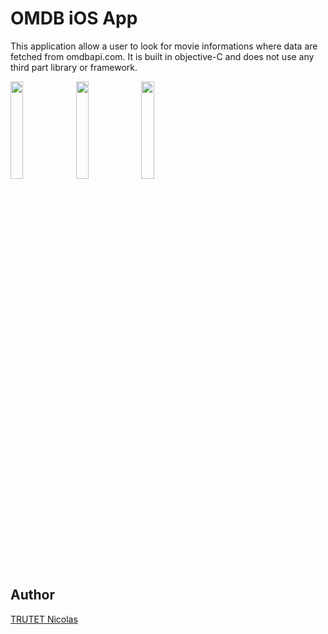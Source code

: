 # OMDB iOS App

This application allow a user to look for movie informations where data are fetched from omdbapi.com.
It is built in objective-C and does not use any third part library or framework.

<div style="display=inline-block">
<img src="https://lh3.googleusercontent.com/I_TUuipxP7AWeM9qZ-Ool5lfuc91bE56mrlPku7dehUBnc3NdWSy_bEy5oqizhL9vVcQ4bPH0ZWdPP0guSf6gmOUPr23mSsSKRVcVWCi_FORuKMC6Q2sU6JHtQReEEnhDpDhXof446sAr4gah6gyRx00bvNz4u-VwL4lg7UPpqwSHyYF_gR1bTHrpQP27C9QBHLJNUPP1h_GZZVb0JtZPti1-v5I1Wzlg6cAXqMcnYwcQ50m95nUr2AR1qtTwH7CB4QUdpED_Cv45vIE4QiyuBpnKncyX7pCkPZ4I179JpyBI1ZqYH1F6yGSUo2J0riXI8INMblp01XKGu0dnUKASO_4XjolNoWoFH8VCsUufnrqKIQdhOjtHgCBm1gEAtVCkTitp1untvDHaw9FWVb2_XnDcFdDzSlkCM4AxQHIYqwJoDss6cjeQd3sqQXQUd0NppiLySIEy5OpHB5vJ_mgzm8mSb2U61J4AyQww7ak2EZSYFNZMgTQ4DZdamSKFnXK1JwNm-9NRAmmUr3CJXmULC_rTzsCQcUnn0b-SeI-zBnri4RENz9v6GDGs10lysj578RITYxMm1yqmoJNiJ71UZowTHpHijWzCsRG1DuEFHECACc=w958-h1702-no" width="20%">




<img src="https://lh3.googleusercontent.com/srgFq2fVWBeZ_nG4lxUG-2NfzC2BgjLA0MvdXZNgbGNOiYEt1Lt1CmxbrGsmRSeb-Vzi9_eTplV9Ctd2ZNExJZT50RHAX2M2mMc6uVbkDV1GZwTuHaxdBDwE68EGqf8yZ-JYdP1_BLU-DdJfqZA7LWt1UdowPr2e9Nh5irJsL3fKd1c1IAq3loOWtP0qzKBT9Kq52KnAHs5B6glZbHv8NUNX9oDRJBtynB2LK1AHCKirLXjDlQLj0ZOrWgIi4zXvZcrAE9uUXQ-4p93Pc4nee-1OJcQ78x6gf7DO8bv537EBZvMR2RFB2LIRq7NHUl6zK48iFxza-U-lSUXK9ZrJ1R0_TfNF6JHrBj78n6Cmj5nKmxVBAmhTHOS2yvXv_ILlrqrh7N0G8vBPfW7VKBsKrixRPwnAPv_8eKrZB8NnSu4pINRrNVZu798dkQrp3rsc2QOAw6-FtWfbIIXBbVXZqiGFMau6-jksjKW7HOsUWZL2grww4edD1dud0taz9Kavy6VRaNpI0_76KVx6HKz9OeBgDGrTS3ivfyBUX7CikhOrOLBNmFqa_DIXRQTTMI1_SuajutvLlQM9Ji2QSCLQwqgG2L8w6TwyOT4JhOL4weHCbd8=w124-h220-no" width="20%">


<img src="https://lh3.googleusercontent.com/WWbIBlqK11v2FbeCl5X3ViQA49hb3OGEj5t_aRcQ1ZDyrAVQLdnrnHzgXk45tvTDD8pkW1RbMHvRI9YonRotvBjT1qFrh61C1sjuElV4b9fgXHaoIrvyY47pmXHI1ufuDSBa-TMUJ_OfI7H_6L2tmwROLTSS7JcyK-aS4KQiqNi-Kd8CNSHt_0oh2aTaT1t9IpdR7lHUCWTuVRyKxaUXQYEKLTM6AUmiRYwQxypvB749YMTalX8iVb4qQMqfWJbfH8hzgxcvnoBL9is_WSTRjQXqvLj33a519JJsflvY9fgFYCXFvP55U4fO3aIsL3cquOsptfYX5KKiBvoUm3bekVJrlSSt3cBleo1tiOFfp7BnaZ6GAKtzI4SZO1Ways6S_MLacWvaOrcL0Dhbv6c1Lt8Ry4G2lF3ZdghOKS1Rha2_kQF7ATDrNP_f-oE8pJ_MlGKT5y8v6C0ghEFzUBFpaZA7jQcPFPyBWxfQOmQn72ZbZ6TlatTxcBTMjoE9FLyqkkWF0WJ0cUxyjiliWmBujU-7Ml003zz90cd1v4uA-6LRzV8Z8S9C1eS2kx2dw-AFg9JNFhla0FPcbpIzRSx47MuUd_8R19bFZmfaIVWXhIjvE4fs9AU=w958-h1702-no" width="20%">

</div>

## Author
<a href="http://www.nicolastrutet.com/">TRUTET Nicolas</a>

